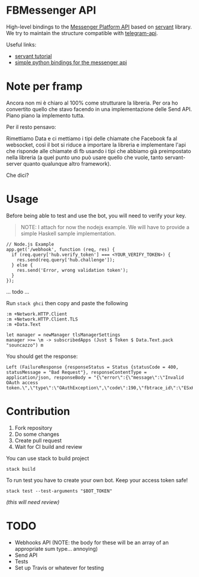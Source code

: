 # FBMessenger API

High-level bindings to the [Messenger Platform API](https://developers.facebook.com/docs/messenger-platform/) based on [servant](https://haskell-servant.github.io/) library.
We try to maintain the structure compatible with [telegram-api](https://github.com/klappvisor/haskell-telegram-api).

Useful links: 
- [servant tutorial](http://haskell-servant.readthedocs.io/en/stable/tutorial)
- [simple python bindings for the messenger api](https://github.com/geeknam/messengerbot)

# Note per framp

Ancora non mi è chiaro al 100% come strutturare la libreria. 
Per ora ho convertito quello che stavo facendo in una implementazione delle Send API.
Piano piano la implemento tutta.

Per il resto pensavo:

Rimettiamo Data e ci mettiamo i tipi delle chiamate che Facebook fa al websocket, 
così il bot si riduce a importare la libreria e implementare l'api che risponde alle chiamate di fb 
usando i tipi che abbiamo già preimpostato nella libreria (a quel punto uno può usare quello che vuole,
tanto servant-server quanto qualunque altro framework).

Che dici? 

# Usage

Before being able to test and use the bot, you will need to verify your key.

> NOTE: I attach for now the nodejs example. We will have to provide a simple Haskell sample implementation. 

```{.js}
// Node.js Example
app.get('/webhook', function (req, res) {
  if (req.query['hub.verify_token'] === <YOUR_VERIFY_TOKEN>) {
    res.send(req.query['hub.challenge']);
  } else {
    res.send('Error, wrong validation token');    
  }
});
```

... todo ...

Run `stack ghci` then copy and paste the following

    :m +Network.HTTP.Client
    :m +Network.HTTP.Client.TLS
    :m +Data.Text

    let manager = newManager tlsManagerSettings
    manager >>= \m -> subscribedApps (Just $ Token $ Data.Text.pack "souncazzo") m

You should get the response: 

    Left (FailureResponse {responseStatus = Status {statusCode = 400, statusMessage = "Bad Request"}, responseContentType = application/json, responseBody = "{\"error\":{\"message\":\"Invalid OAuth access token.\",\"type\":\"OAuthException\",\"code\":190,\"fbtrace_id\":\"ESxHmUos2B+\"}}"})


# Contribution

1. Fork repository
2. Do some changes
3. Create pull request
4. Wait for CI build and review

You can use stack to build project

    stack build

To run test you have to create your own bot. Keep your access token safe!

    stack test --test-arguments "$BOT_TOKEN"

_(this will need review)_

# TODO

- Webhooks API (NOTE: the body for these will be an array of an appropriate sum type... annoying)
- Send API
- Tests
- Set up Travis or whatever for testing
